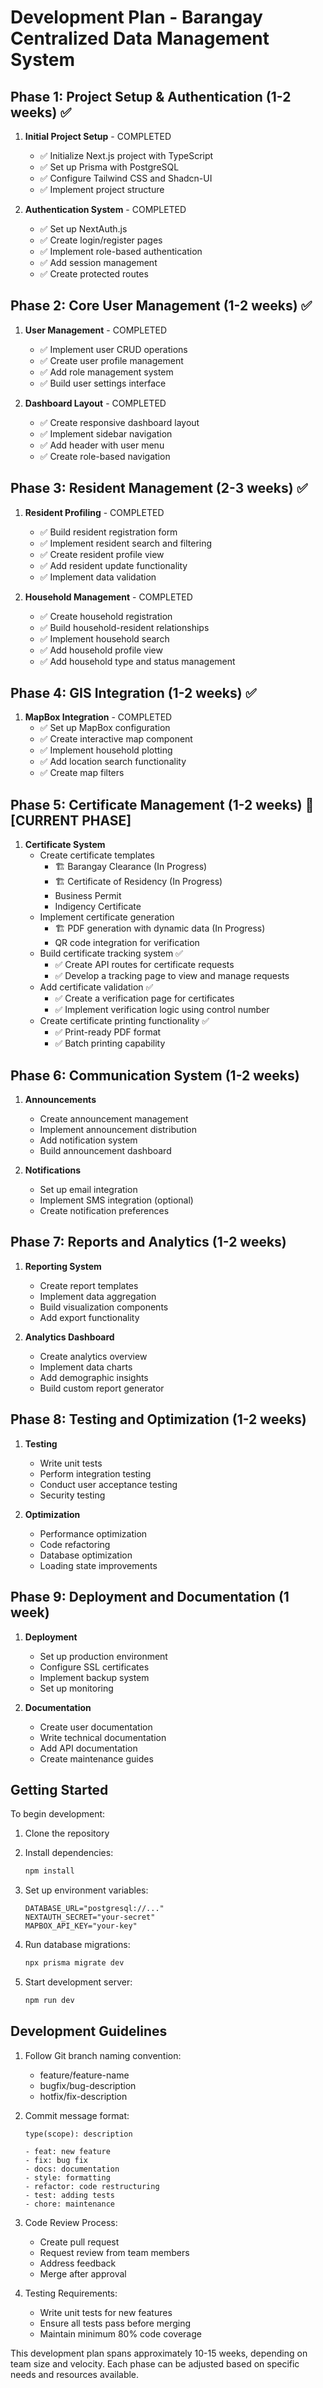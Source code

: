 # Development Plan - Barangay Centralized Data Management System

## Phase 1: Project Setup & Authentication (1-2 weeks) ✅

1. **Initial Project Setup** - COMPLETED
   - ✅ Initialize Next.js project with TypeScript
   - ✅ Set up Prisma with PostgreSQL
   - ✅ Configure Tailwind CSS and Shadcn-UI
   - ✅ Implement project structure

2. **Authentication System** - COMPLETED
   - ✅ Set up NextAuth.js
   - ✅ Create login/register pages
   - ✅ Implement role-based authentication
   - ✅ Add session management
   - ✅ Create protected routes

## Phase 2: Core User Management (1-2 weeks) ✅

1. **User Management** - COMPLETED
   - ✅ Implement user CRUD operations
   - ✅ Create user profile management
   - ✅ Add role management system
   - ✅ Build user settings interface

2. **Dashboard Layout** - COMPLETED
   - ✅ Create responsive dashboard layout
   - ✅ Implement sidebar navigation
   - ✅ Add header with user menu
   - ✅ Create role-based navigation

## Phase 3: Resident Management (2-3 weeks) ✅

1. **Resident Profiling** - COMPLETED
   - ✅ Build resident registration form
   - ✅ Implement resident search and filtering
   - ✅ Create resident profile view
   - ✅ Add resident update functionality
   - ✅ Implement data validation

2. **Household Management** - COMPLETED
   - ✅ Create household registration
   - ✅ Build household-resident relationships
   - ✅ Implement household search
   - ✅ Add household profile view
   - ✅ Add household type and status management

## Phase 4: GIS Integration (1-2 weeks) ✅

1. **MapBox Integration** - COMPLETED
   - ✅ Set up MapBox configuration
   - ✅ Create interactive map component
   - ✅ Implement household plotting
   - ✅ Add location search functionality
   - ✅ Create map filters

## Phase 5: Certificate Management (1-2 weeks) 🚀 [CURRENT PHASE]

1. **Certificate System**
   - Create certificate templates
     - 🏗️ Barangay Clearance (In Progress)
     - 🏗️ Certificate of Residency (In Progress)
     - Business Permit
     - Indigency Certificate
   - Implement certificate generation
     - 🏗️ PDF generation with dynamic data (In Progress)
     - QR code integration for verification
   - Build certificate tracking system ✅
     - ✅ Create API routes for certificate requests
     - ✅ Develop a tracking page to view and manage requests
   - Add certificate validation ✅
     - ✅ Create a verification page for certificates
     - ✅ Implement verification logic using control number
   - Create certificate printing functionality ✅
     - ✅ Print-ready PDF format
     - ✅ Batch printing capability

## Phase 6: Communication System (1-2 weeks)

1. **Announcements**
   - Create announcement management
   - Implement announcement distribution
   - Add notification system
   - Build announcement dashboard

2. **Notifications**
   - Set up email integration
   - Implement SMS integration (optional)
   - Create notification preferences

## Phase 7: Reports and Analytics (1-2 weeks)

1. **Reporting System**
   - Create report templates
   - Implement data aggregation
   - Build visualization components
   - Add export functionality

2. **Analytics Dashboard**
   - Create analytics overview
   - Implement data charts
   - Add demographic insights
   - Build custom report generator

## Phase 8: Testing and Optimization (1-2 weeks)

1. **Testing**
   - Write unit tests
   - Perform integration testing
   - Conduct user acceptance testing
   - Security testing

2. **Optimization**
   - Performance optimization
   - Code refactoring
   - Database optimization
   - Loading state improvements

## Phase 9: Deployment and Documentation (1 week)

1. **Deployment**
   - Set up production environment
   - Configure SSL certificates
   - Implement backup system
   - Set up monitoring

2. **Documentation**
   - Create user documentation
   - Write technical documentation
   - Add API documentation
   - Create maintenance guides

## Getting Started

To begin development:

1. Clone the repository
2. Install dependencies:

   ```bash
   npm install
   ```

3. Set up environment variables:

   ```env
   DATABASE_URL="postgresql://..."
   NEXTAUTH_SECRET="your-secret"
   MAPBOX_API_KEY="your-key"
   ```

4. Run database migrations:

   ```bash
   npx prisma migrate dev
   ```

5. Start development server:

   ```bash
   npm run dev
   ```

## Development Guidelines

1. Follow Git branch naming convention:

   - feature/feature-name
   - bugfix/bug-description
   - hotfix/fix-description

2. Commit message format:

   ```
   type(scope): description

   - feat: new feature
   - fix: bug fix
   - docs: documentation
   - style: formatting
   - refactor: code restructuring
   - test: adding tests
   - chore: maintenance
   ```

3. Code Review Process:

   - Create pull request
   - Request review from team members
   - Address feedback
   - Merge after approval

4. Testing Requirements:
   - Write unit tests for new features
   - Ensure all tests pass before merging
   - Maintain minimum 80% code coverage

This development plan spans approximately 10-15 weeks, depending on team size and velocity. Each phase can be adjusted based on specific needs and resources available.
